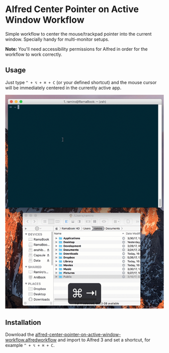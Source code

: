 # Alfred Center Pointer on Active Window Workflow

Simple workflow to center the mouse/trackpad pointer into the current window. Specially handy for multi-monitor setups.

**Note:** You'll need accessibility permissions for Alfred in order for the workflow to work correctly.

## Usage

Just type `^ + ⌥ + ⌘ + C` (or your defined shortcut) and the mouse cursor will be immediately centered in the currently active app.

![Example](screenshots/example.gif)

## Installation
Download the [alfred-center-pointer-on-active-window-workflow.alfredworkflow](alfred-center-pointer-on-active-window-workflow.alfredworkflow?raw=true) and import to Alfred 3 and set a shortcut, for example `^ + ⌥ + ⌘ + C`.
